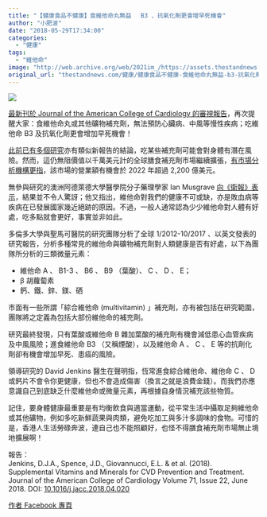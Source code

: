 ```yaml
---
title: "【健康食品不健康】食維他命丸無益　 B3 、抗氧化劑更會增早死機會"
author: "小肥波"
date: "2018-05-29T17:34:00"
categories:
  - "健康"
tags:
  - "維他命"
image: "http://web.archive.org/web/2021im_/https://assets.thestandnews.com/media/photos/b3-14_XcEFR.png"
original_url: "thestandnews.com/健康/健康食品不健康-食維他命丸無益-b3-抗氧化劑更會增早死機會"
---
```

![](http://web.archive.org/web/2021im_/https://assets.thestandnews.com/media/photos/b3-14_XcEFR.png)

[最新刊於 Journal of the American College of Cardiology 的審視報告](http://web.archive.org/web/20211229132703/http://www.onlinejacc.org/content/71/22/2570)，再次提醒大家：食維他命丸或其他礦物補充劑，無法預防心臟病、中風等慢性疾病；吃維他命 B3 及抗氧化劑更會增加早死機會！

[此前已有多個研究](../../personal/%E7%B6%AD%E4%BB%96%E5%91%BD%E4%B8%B8%E7%84%A1%E7%9B%8A/)亦有類似新報告的結論，吃某些補充劑可能會對身體有潛在風險。然而，這仍無阻價值以千萬美元計的全球膳食補充劑市場繼續擴張，[有市場分析機構更指](http://web.archive.org/web/20211229132703/https://www.zionmarketresearch.com/report/dietary-supplements-market)，該市場的營業額有機會於 2022 年超過 2,200 億美元。

無參與研究的澳洲阿德萊德大學醫學院分子藥理學家 Ian Musgrave [向《衛報》表示](http://web.archive.org/web/20211229132703/https://www.theguardian.com/australia-news/2018/may/29/vitamins-and-antioxidants-some-supplements-linked-to-increased-risk-of-death)，結果並不令人驚訝；他又指出，維他命對我們的健康不可或缺，亦是敗血病等疾病在已發展國家幾近絕跡的原因。不過，一般人通常認為少少維他命對人體有好處，吃多點就會更好，事實並非如此。

多倫多大學與聖馬可醫院的研究團隊分析了全球 1/2012-10/2017 、以英文發表的研究報告，分析多種常見的維他命與礦物補充劑對人類健康是否有好處，以下為團隊所分析的三類微量元素：

*   維他命 A 、 B1-3 、 B6 、 B9 （葉酸）、 C 、 D 、 E；
*   β 胡蘿蔔素
*   鈣、鐵、鋅、鎂、硒

市面有一些所謂「綜合維他命 (multivitamin) 」補充劑，亦有被包括在研究範圍，團隊將之定義為包括大部份維他命的補充劑。

研究最終發現，只有葉酸或維他命 B 雜加葉酸的補充劑有機會減低患心血管疾病及中風風險；進食維他命 B3 （又稱煙酸），以及維他命 A 、 C 、 E 等的抗劑化劑卻有機會增加早死、患癌的風險。

領導研究的 David Jenkins 醫生在聲明指，恆常進食綜合維他命、維他命 C 、 D 或鈣片不會令你更健康，但也不會造成傷害（換言之就是浪費金錢）。而我們亦應意識自己到底缺乏什麼維他命或微量元素，再根據自身情況補充該些物質。

記住，要身體健康最重要是有均衡飲食與適當運動，從平常生活中攝取足夠維他命或其他礦物，例如多吃新鮮蔬果與肉類，避免吃加工與多汁多調味的食物。可惜的是，香港人生活勞碌奔波，連自己也不能照顧好，也怪不得膳食補充劑市場無止境地擴展啊！

報告：  
Jenkins, D.J.A., Spence, J.D., Giovannucci, E.L. & et al. (2018). Supplemental Vitamins and Minerals for CVD Prevention and Treatment. Journal of the American College of Cardiology Volume 71, Issue 22, June 2018. DOI: [10.1016/j.jacc.2018.04.020](http://web.archive.org/web/20211229132703/http://www.onlinejacc.org/content/71/22/2570)

[作者 Facebook 專頁](http://web.archive.org/web/20211229132703/https://www.facebook.com/siufeiball/)